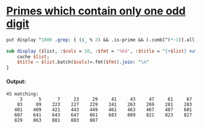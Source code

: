 [1]: https://rosettacode.org/wiki/Primes_which_contain_only_one_odd_digit

# [Primes which contain only one odd digit][1]

```perl
put display ^1000 .grep: { ($_ % 2) && .is-prime && (.comb[^(*-1)].all %% 2) }
 
sub display ($list, :$cols = 10, :$fmt = '%6d', :$title = "{+$list} matching:\n" )   {
    cache $list;
    $title ~ $list.batch($cols)».fmt($fmt).join: "\n"
}
```

#### Output:
```
45 matching:
     3      5      7     23     29     41     43     47     61     67
    83     89    223    227    229    241    263    269    281    283
   401    409    421    443    449    461    463    467    487    601
   607    641    643    647    661    683    809    821    823    827
   829    863    881    883    887
```
